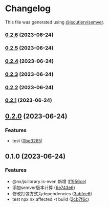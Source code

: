 # Changelog

This file was generated using [@jscutlery/semver](https://github.com/jscutlery/semver).

### [0.2.6](https://github.com/lijie33402/nx-demo/compare/is-even-0.2.5...is-even-0.2.6) (2023-06-24)

### [0.2.5](https://github.com/lijie33402/nx-demo/compare/is-even-0.2.4...is-even-0.2.5) (2023-06-24)

### [0.2.4](https://github.com/lijie33402/nx-demo/compare/is-even-0.2.3...is-even-0.2.4) (2023-06-24)

### [0.2.3](https://github.com/lijie33402/nx-demo/compare/is-even-0.2.2...is-even-0.2.3) (2023-06-24)

### [0.2.2](https://github.com/lijie33402/nx-demo/compare/is-even-0.2.1...is-even-0.2.2) (2023-06-24)

### [0.2.1](https://github.com/lijie33402/nx-demo/compare/is-even-0.2.0...is-even-0.2.1) (2023-06-24)

## [0.2.0](https://github.com/lijie33402/nx-demo/compare/is-even-0.1.0...is-even-0.2.0) (2023-06-24)


### Features

* test ([0be3285](https://github.com/lijie33402/nx-demo/commit/0be328517da5dc35f9eb367a2f344f3c9cfba4b1))

## 0.1.0 (2023-06-24)


### Features

* @nx/js:library is-even 新增 ([ff956ce](https://github.com/lijie33402/nx-demo/commit/ff956ce146f3dfc7cafccb2570755730a64fa433))
* 添加semver版本计算 ([6e743e6](https://github.com/lijie33402/nx-demo/commit/6e743e674dca4311d7afa48a2aeff6e98d382f2e))
* 修改打包方式为dependencies ([3abfee6](https://github.com/lijie33402/nx-demo/commit/3abfee68a5a656958c1e1b0059c51c6d82180929))
* test npx nx affected -t build ([2cb7f6c](https://github.com/lijie33402/nx-demo/commit/2cb7f6cf832d6e635c0afb8f330a5532917f5a9f))
